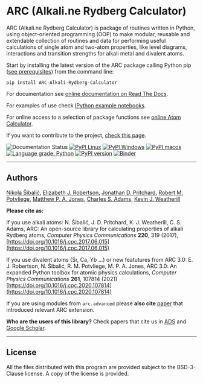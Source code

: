 
ARC (Alkali.ne Rydberg Calculator)
==================================


ARC (Alkali.ne Rydberg Calculator)  is package of routines written in Python, using object-oriented programming (OOP) to make modular, reusable and extendable collection of routines and data for performing useful calculations of single atom and two-atom properties, like level diagrams, interactions and transition strengths for alkali metal and divalent atoms.

Start by installing the latest version of the ARC package calling Python pip ([see prerequisites](https://arc-alkali-rydberg-calculator.readthedocs.io/en/latest/installation.html)) from the command line:

```pip install ARC-Alkali-Rydberg-Calculator ```

For documentation see [online documentation on Read The Docs](http://arc-alkali-rydberg-calculator.readthedocs.io). 

For examples of use check [IPython example notebooks](https://arc-alkali-rydberg-calculator.readthedocs.io/en/latest/getting_started.html#ipython-notebook-with-examples).

For online access to a selection of package functions see [online Atom Calculator](https://atomcalc.jqc.org.uk).

If you want to contribute to the project, [check this page](https://arc-alkali-rydberg-calculator.readthedocs.io/en/latest/contribute.html).

![Documentation Status](https://readthedocs.org/projects/arc-alkali-rydberg-calculator/badge/?version=latest) [![PyPI Linux](https://github.com/nikolasibalic/ARC-Alkali-Rydberg-Calculator/actions/workflows/pypi_linux.yaml/badge.svg)](https://github.com/nikolasibalic/ARC-Alkali-Rydberg-Calculator/actions/workflows/pypi_linux.yaml) [![PyPI Windows](https://github.com/nikolasibalic/ARC-Alkali-Rydberg-Calculator/actions/workflows/pypi_windows.yaml/badge.svg)](https://github.com/nikolasibalic/ARC-Alkali-Rydberg-Calculator/actions/workflows/pypi_windows.yaml) [![PyPI macos](https://github.com/nikolasibalic/ARC-Alkali-Rydberg-Calculator/actions/workflows/pypi_macos.yaml/badge.svg)](https://github.com/nikolasibalic/ARC-Alkali-Rydberg-Calculator/actions/workflows/pypi_macos.yaml) [![Language grade: Python](https://img.shields.io/lgtm/grade/python/g/nikolasibalic/ARC-Alkali-Rydberg-Calculator.svg?logo=lgtm&logoWidth=18)](https://lgtm.com/projects/g/nikolasibalic/ARC-Alkali-Rydberg-Calculator/context:python) [![PyPI version](https://badge.fury.io/py/ARC-Alkali-Rydberg-Calculator.svg)](https://badge.fury.io/py/ARC-Alkali-Rydberg-Calculator)  [![Binder](https://mybinder.org/badge_logo.svg)](https://mybinder.org/v2/gh/nikolasibalic/ARC-Alkali-Rydberg-Calculator.git/master?urlpath=lab%2Ftree%2Fdoc%2FRydberg_atoms_a_primer_notebook.ipynb)

-------
Authors
-------

[Nikola Šibalić](https://github.com/nikolasibalic), [Elizabeth J. Robertson](https://www.heibrids.berlin/people/doctoral-researchers/elizabeth-robertson/), [Jonathan D. Pritchard](http://photonics.phys.strath.ac.uk/people/dr-jonathan-pritchard/), [Robert M. Potvliege](https://www.dur.ac.uk/physics/staff/profiles/?id=550), [Matthew P. A. Jones](https://www.dur.ac.uk/physics/staff/profiles/?id=4705), [Charles S. Adams](https://www.dur.ac.uk/physics/staff/profiles/?id=523), [Kevin J. Weatherill](https://www.dur.ac.uk/physics/staff/profiles/?id=1882)

**Please cite as:** 

If you use alkali atoms:
N. Šibalić, J. D. Pritchard, K. J. Weatherill, C. S. Adams,
ARC: An open-source library for calculating properties of alkali Rydberg atoms,
*Computer Physics Communications* **220**, 319 (2017), [https://doi.org/10.1016/j.cpc.2017.06.015](https://doi.org/10.1016/j.cpc.2017.06.015)

If you use divalent atoms (Sr, Ca, Yb ...) or new featutures from ARC 3.0:
E. J. Robertson, N. Šibalić, R. M. Potvliege, M. P. A. Jones,
ARC 3.0: An expanded Python toolbox for atomic physics calculations, *Computer Physics Communications* **261**, 107814 (2021) [https://doi.org/10.1016/j.cpc.2020.107814](https://doi.org/10.1016/j.cpc.2020.107814)

If you are using modules from `arc.advanced` please **also cite** [paper](arc/advanced/README.md) that introduced relevant ARC extension.

**Who are the users of this library?** Check papers that cite us in [ADS](https://ui.adsabs.harvard.edu/abs/2017CoPhC.220..319S/citations) and [Google Scholar](https://scholar.google.com/scholar?cites=3162548955488940394&as_sdt=2005&sciodt=0,5&hl=en).

-------
License
-------

All the files distributed with this program are provided subject to the
BSD-3-Clause license. A copy of the license is provided.
